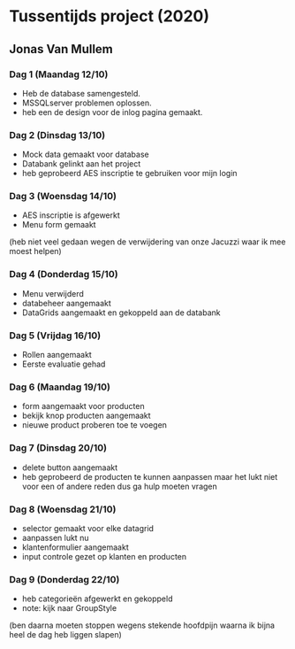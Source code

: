 # Tussentijds project (2020)
## Jonas Van Mullem

### Dag 1 (Maandag 12/10)
- Heb de database samengesteld.
- MSSQLserver problemen oplossen.
- heb een de design voor de inlog pagina gemaakt.
### Dag 2 (Dinsdag 13/10)

- Mock data gemaakt voor database
- Databank gelinkt aan het project
- heb geprobeerd AES inscriptie te gebruiken voor mijn login
### Dag 3 (Woensdag 14/10)
- AES inscriptie is afgewerkt
- Menu form gemaakt

(heb niet veel gedaan wegen de verwijdering van onze Jacuzzi waar ik mee moest helpen)

### Dag 4 (Donderdag 15/10)
- Menu verwijderd
- databeheer aangemaakt
- DataGrids aangemaakt en gekoppeld aan de databank

### Dag 5 (Vrijdag 16/10)

- Rollen aangemaakt
- Eerste evaluatie gehad

### Dag 6 (Maandag 19/10)

- form aangemaakt voor producten
- bekijk knop producten aangemaakt
- nieuwe product proberen toe te voegen

### Dag 7 (Dinsdag 20/10)

- delete button aangemaakt
- heb geprobeerd de producten te kunnen aanpassen maar het lukt niet voor een of andere reden dus ga hulp moeten vragen

### Dag 8 (Woensdag 21/10)

- selector gemaakt voor elke datagrid
- aanpassen lukt nu
- klantenformulier aangemaakt
- input controle gezet op klanten en producten

### Dag 9 (Donderdag 22/10)

- heb categorieën afgewerkt en gekoppeld
- note: kijk naar GroupStyle

(ben daarna moeten stoppen wegens stekende hoofdpijn waarna ik bijna heel de dag heb liggen slapen)
